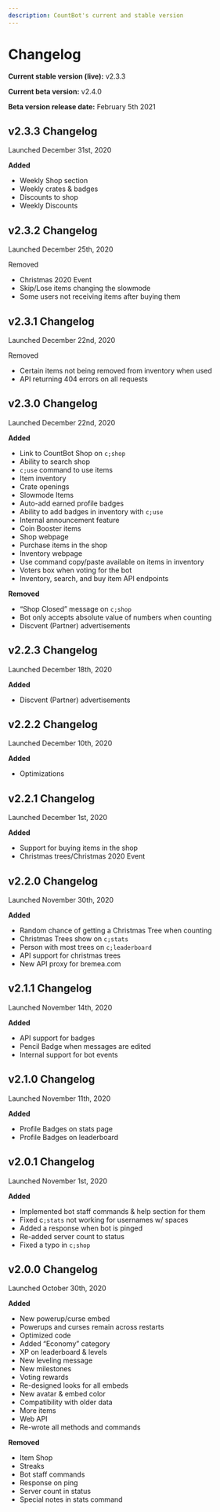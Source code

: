 ```yaml
---
description: CountBot's current and stable version
---
```


# Changelog

**Current stable version \(live\):** v2.3.3

**Current beta version:** v2.4.0

**Beta version release date:** February 5th 2021

## v2.3.3 Changelog

Launched December 31st, 2020

**Added**

* Weekly Shop section
* Weekly crates & badges
* Discounts to shop
* Weekly Discounts



## v2.3.2 Changelog

Launched December 25th, 2020

Removed

* Christmas 2020 Event
* Skip/Lose items changing the slowmode
* Some users not receiving items after buying them

## v2.3.1 Changelog 

Launched December 22nd, 2020

Removed

* Certain items not being removed from inventory when used
* API returning 404 errors on all requests

## v2.3.0 Changelog

Launched December 22nd, 2020

**Added**

* Link to CountBot Shop on `c;shop`
* Ability to search shop
* `c;use` command to use items
* Item inventory
* Crate openings
* Slowmode Items
* Auto-add earned profile badges
* Ability to add badges in inventory with `c;use`
* Internal announcement feature
* Coin Booster items
* Shop webpage
* Purchase items in the shop
* Inventory webpage
* Use command copy/paste available on items in inventory
* Voters box when voting for the bot
* Inventory, search, and buy item API endpoints

**Removed**

* “Shop Closed” message on `c;shop`
* Bot only accepts absolute value of numbers when counting
* Discvent \(Partner\) advertisements

## v2.2.3 Changelog 

Launched December 18th, 2020

**Added**

* Discvent \(Partner\) advertisements

## v2.2.2 Changelog 

Launched December 10th, 2020

**Added**

* Optimizations

## v2.2.1 Changelog

Launched December 1st, 2020

**Added**

* Support for buying items in the shop
* Christmas trees/Christmas 2020 Event

## v2.2.0 Changelog

Launched November 30th, 2020

**Added**

* Random chance of getting a Christmas Tree when counting
* Christmas Trees show on `c;stats`
* Person with most trees on `c;leaderboard`
* API support for christmas trees
* New API proxy for bremea.com

## v2.1.1 Changelog

Launched November 14th, 2020

**Added**

* API support for badges
* Pencil Badge when messages are edited
* Internal support for bot events

## v2.1.0 Changelog

Launched November 11th, 2020

**Added**

* Profile Badges on stats page
* Profile Badges on leaderboard

## v2.0.1 Changelog

Launched November 1st, 2020

**Added**

* Implemented bot staff commands & help section for them
* Fixed c`;stats` not working for usernames w/ spaces
* Added a response when bot is pinged
* Re-added server count to status
* Fixed a typo in `c;shop`

## v2.0.0 Changelog

Launched October 30th, 2020

**Added**

* New powerup/curse embed
* Powerups and curses remain across restarts
* Optimized code
* Added “Economy” category
* XP on leaderboard & levels
* New leveling message
* New milestones
* Voting rewards
* Re-designed looks for all embeds
* New avatar & embed color
* Compatibility with older data
* More items
* Web API
* Re-wrote all methods and commands

**Removed**

* Item Shop
* Streaks
* Bot staff commands
* Response on ping
* Server count in status
* Special notes in stats command

